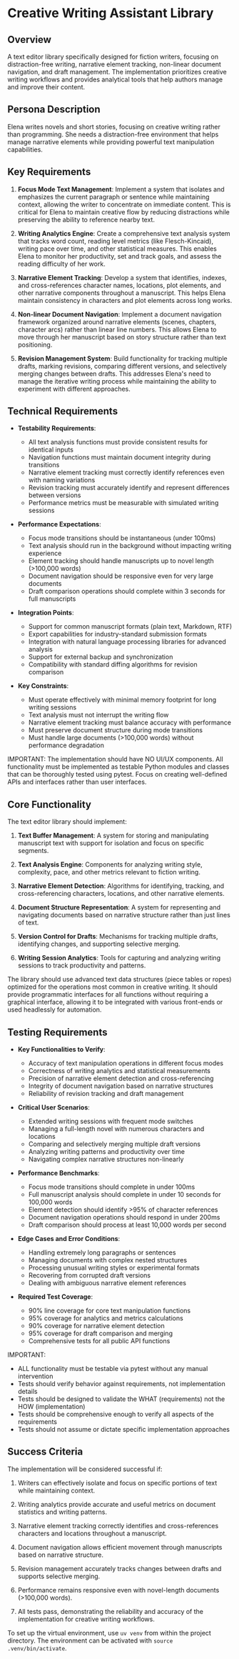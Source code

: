 # Creative Writing Assistant Library

## Overview
A text editor library specifically designed for fiction writers, focusing on distraction-free writing, narrative element tracking, non-linear document navigation, and draft management. The implementation prioritizes creative writing workflows and provides analytical tools that help authors manage and improve their content.

## Persona Description
Elena writes novels and short stories, focusing on creative writing rather than programming. She needs a distraction-free environment that helps manage narrative elements while providing powerful text manipulation capabilities.

## Key Requirements
1. **Focus Mode Text Management**: Implement a system that isolates and emphasizes the current paragraph or sentence while maintaining context, allowing the writer to concentrate on immediate content. This is critical for Elena to maintain creative flow by reducing distractions while preserving the ability to reference nearby text.

2. **Writing Analytics Engine**: Create a comprehensive text analysis system that tracks word count, reading level metrics (like Flesch-Kincaid), writing pace over time, and other statistical measures. This enables Elena to monitor her productivity, set and track goals, and assess the reading difficulty of her work.

3. **Narrative Element Tracking**: Develop a system that identifies, indexes, and cross-references character names, locations, plot elements, and other narrative components throughout a manuscript. This helps Elena maintain consistency in characters and plot elements across long works.

4. **Non-linear Document Navigation**: Implement a document navigation framework organized around narrative elements (scenes, chapters, character arcs) rather than linear line numbers. This allows Elena to move through her manuscript based on story structure rather than text positioning.

5. **Revision Management System**: Build functionality for tracking multiple drafts, marking revisions, comparing different versions, and selectively merging changes between drafts. This addresses Elena's need to manage the iterative writing process while maintaining the ability to experiment with different approaches.

## Technical Requirements
- **Testability Requirements**:
  - All text analysis functions must provide consistent results for identical inputs
  - Navigation functions must maintain document integrity during transitions
  - Narrative element tracking must correctly identify references even with naming variations
  - Revision tracking must accurately identify and represent differences between versions
  - Performance metrics must be measurable with simulated writing sessions

- **Performance Expectations**:
  - Focus mode transitions should be instantaneous (under 100ms)
  - Text analysis should run in the background without impacting writing experience
  - Element tracking should handle manuscripts up to novel length (>100,000 words)
  - Document navigation should be responsive even for very large documents
  - Draft comparison operations should complete within 3 seconds for full manuscripts

- **Integration Points**:
  - Support for common manuscript formats (plain text, Markdown, RTF)
  - Export capabilities for industry-standard submission formats
  - Integration with natural language processing libraries for advanced analysis
  - Support for external backup and synchronization
  - Compatibility with standard diffing algorithms for revision comparison

- **Key Constraints**:
  - Must operate effectively with minimal memory footprint for long writing sessions
  - Text analysis must not interrupt the writing flow
  - Narrative element tracking must balance accuracy with performance
  - Must preserve document structure during mode transitions
  - Must handle large documents (>100,000 words) without performance degradation

IMPORTANT: The implementation should have NO UI/UX components. All functionality must be implemented as testable Python modules and classes that can be thoroughly tested using pytest. Focus on creating well-defined APIs and interfaces rather than user interfaces.

## Core Functionality
The text editor library should implement:

1. **Text Buffer Management**: A system for storing and manipulating manuscript text with support for isolation and focus on specific segments.

2. **Text Analysis Engine**: Components for analyzing writing style, complexity, pace, and other metrics relevant to fiction writing.

3. **Narrative Element Detection**: Algorithms for identifying, tracking, and cross-referencing characters, locations, and other narrative elements.

4. **Document Structure Representation**: A system for representing and navigating documents based on narrative structure rather than just lines of text.

5. **Version Control for Drafts**: Mechanisms for tracking multiple drafts, identifying changes, and supporting selective merging.

6. **Writing Session Analytics**: Tools for capturing and analyzing writing sessions to track productivity and patterns.

The library should use advanced text data structures (piece tables or ropes) optimized for the operations most common in creative writing. It should provide programmatic interfaces for all functions without requiring a graphical interface, allowing it to be integrated with various front-ends or used headlessly for automation.

## Testing Requirements
- **Key Functionalities to Verify**:
  - Accuracy of text manipulation operations in different focus modes
  - Correctness of writing analytics and statistical measurements
  - Precision of narrative element detection and cross-referencing
  - Integrity of document navigation based on narrative structures
  - Reliability of revision tracking and draft management

- **Critical User Scenarios**:
  - Extended writing sessions with frequent mode switches
  - Managing a full-length novel with numerous characters and locations
  - Comparing and selectively merging multiple draft versions
  - Analyzing writing patterns and productivity over time
  - Navigating complex narrative structures non-linearly

- **Performance Benchmarks**:
  - Focus mode transitions should complete in under 100ms
  - Full manuscript analysis should complete in under 10 seconds for 100,000 words
  - Element detection should identify >95% of character references
  - Document navigation operations should respond in under 200ms
  - Draft comparison should process at least 10,000 words per second

- **Edge Cases and Error Conditions**:
  - Handling extremely long paragraphs or sentences
  - Managing documents with complex nested structures
  - Processing unusual writing styles or experimental formats
  - Recovering from corrupted draft versions
  - Dealing with ambiguous narrative element references

- **Required Test Coverage**:
  - 90% line coverage for core text manipulation functions
  - 95% coverage for analytics and metrics calculations
  - 90% coverage for narrative element detection
  - 95% coverage for draft comparison and merging
  - Comprehensive tests for all public API functions

IMPORTANT: 
- ALL functionality must be testable via pytest without any manual intervention
- Tests should verify behavior against requirements, not implementation details
- Tests should be designed to validate the WHAT (requirements) not the HOW (implementation)
- Tests should be comprehensive enough to verify all aspects of the requirements
- Tests should not assume or dictate specific implementation approaches

## Success Criteria
The implementation will be considered successful if:

1. Writers can effectively isolate and focus on specific portions of text while maintaining context.

2. Writing analytics provide accurate and useful metrics on document statistics and writing patterns.

3. Narrative element tracking correctly identifies and cross-references characters and locations throughout a manuscript.

4. Document navigation allows efficient movement through manuscripts based on narrative structure.

5. Revision management accurately tracks changes between drafts and supports selective merging.

6. Performance remains responsive even with novel-length documents (>100,000 words).

7. All tests pass, demonstrating the reliability and accuracy of the implementation for creative writing workflows.

To set up the virtual environment, use `uv venv` from within the project directory. The environment can be activated with `source .venv/bin/activate`.